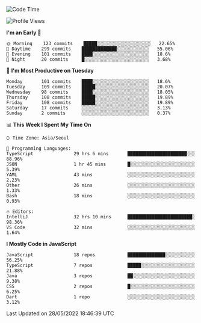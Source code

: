 <!--START_SECTION:waka-->
![Code Time](http://img.shields.io/badge/Code%20Time-0%20secs-blue)

![Profile Views](http://img.shields.io/badge/Profile%20Views-0-blue)

**I'm an Early 🐤** 

```text
🌞 Morning    123 commits    █████░░░░░░░░░░░░░░░░░░░░   22.65% 
🌆 Daytime    299 commits    █████████████░░░░░░░░░░░░   55.06% 
🌃 Evening    101 commits    ████░░░░░░░░░░░░░░░░░░░░░   18.6% 
🌙 Night      20 commits     █░░░░░░░░░░░░░░░░░░░░░░░░   3.68%

```
📅 **I'm Most Productive on Tuesday** 

```text
Monday       101 commits    ████░░░░░░░░░░░░░░░░░░░░░   18.6% 
Tuesday      109 commits    █████░░░░░░░░░░░░░░░░░░░░   20.07% 
Wednesday    98 commits     ████░░░░░░░░░░░░░░░░░░░░░   18.05% 
Thursday     108 commits    █████░░░░░░░░░░░░░░░░░░░░   19.89% 
Friday       108 commits    █████░░░░░░░░░░░░░░░░░░░░   19.89% 
Saturday     17 commits     ░░░░░░░░░░░░░░░░░░░░░░░░░   3.13% 
Sunday       2 commits      ░░░░░░░░░░░░░░░░░░░░░░░░░   0.37%

```


📊 **This Week I Spent My Time On** 

```text
⌚︎ Time Zone: Asia/Seoul

💬 Programming Languages: 
TypeScript               29 hrs 6 mins       ██████████████████████░░░   88.96% 
JSON                     1 hr 45 mins        █░░░░░░░░░░░░░░░░░░░░░░░░   5.39% 
YAML                     43 mins             ░░░░░░░░░░░░░░░░░░░░░░░░░   2.23% 
Other                    26 mins             ░░░░░░░░░░░░░░░░░░░░░░░░░   1.33% 
Bash                     18 mins             ░░░░░░░░░░░░░░░░░░░░░░░░░   0.93%

🔥 Editors: 
IntelliJ                 32 hrs 10 mins      ████████████████████████░   98.36% 
VS Code                  32 mins             ░░░░░░░░░░░░░░░░░░░░░░░░░   1.64%

```

**I Mostly Code in JavaScript** 

```text
JavaScript               18 repos            ██████████████░░░░░░░░░░░   56.25% 
TypeScript               7 repos             █████░░░░░░░░░░░░░░░░░░░░   21.88% 
Java                     3 repos             ██░░░░░░░░░░░░░░░░░░░░░░░   9.38% 
CSS                      2 repos             █░░░░░░░░░░░░░░░░░░░░░░░░   6.25% 
Dart                     1 repo              ░░░░░░░░░░░░░░░░░░░░░░░░░   3.12%

```



 Last Updated on 28/05/2022 18:46:39 UTC
<!--END_SECTION:waka-->
